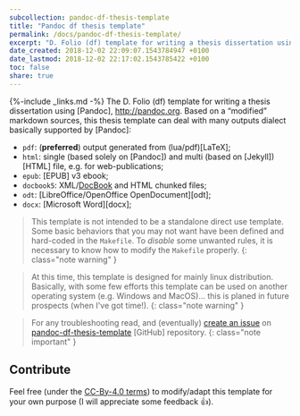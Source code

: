 ```yaml
---
subcollection: pandoc-df-thesis-template
title: "Pandoc df thesis template"
permalink: /docs/pandoc-df-thesis-template/
excerpt: "D. Folio (df) template for writing a thesis dissertation using Pandoc"
date_created: 2018-12-02 22:09:07.1543784947 +0100
date_lastmod: 2018-12-02 22:17:02.1543785422 +0100
toc: false
share: true
---
```

{%-include _links.md -%}
The D. Folio (df) template for writing a thesis dissertation using [Pandoc], <http://pandoc.org>. Based on a “modified” markdown sources, this thesis template can deal with many outputs dialect basically supported by [Pandoc]:

- `pdf`: (**preferred**) output generated from (lua/pdf)[LaTeX];
- `html`: single (based solely on [Pandoc]) and multi (based on [Jekyll]) [HTML] file, e.g. for web-publications;
- `epub`: [EPUB] v3 ebook;
- `docbook5`: XML/[DocBook](v5) and HTML chunked files;
- `odt`: [LibreOffice/OpenOffice OpenDocument][odt];
- `docx`: [Microsoft Word][docx];

> This template is not intended to be a standalone direct use template. Some basic behaviors that you may not want have been defined and hard-coded in the `Makefile`. To _disable_ some unwanted rules, it is necessary to know how to modify the `Makefile` properly.
> {: class="note warning" }

> At this time, this template is designed for mainly linux distribution.
> Basically, with some few efforts this template can be used on another operating system (e.g. Windows and MacOS)... this is planed in future prospects (when I've got time!).
> {: class="note warning" }

> For any troubleshooting read, and (eventually) [create an issue](https://github.com/dfolio/pandoc-df-thesis-template/issues) on [pandoc-df-thesis-template](https://github.com/dfolio/pandoc-df-thesis-template/) [GitHub] repository.
> {: class="note important" }

## Contribute

Feel free (under the [CC-By-4.0 terms](https://github.com/dfolio/pandoc-df-thesis-template/blob/master/LICENSE)) to modify/adapt this template for your own purpose (I will appreciate some feedback :+1:).
